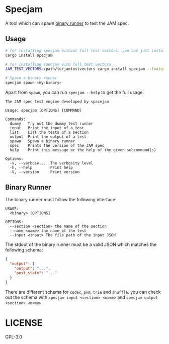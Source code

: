 # Specjam

A tool which can <kbd>spawn</kbd> [binary runner](#binary-runner) to test the JAM spec.

## Usage

```bash
# for installing specjam without full test vectors, you can just install it from crates.io.
cargo install specjam

# for installing specjam with full test vectors
JAM_TEST_VECTORS=/path/to/jamtestvectors cargo install specjam --features full
```

```bash
# Spawn a binary runner
specjam spawn <my-binary>
```

Apart from `spawn`, you can run `specjam --help` to get the full usage.

```text
The JAM spec test engine developed by spacejam

Usage: specjam [OPTIONS] [COMMAND]

Commands:
  dummy   Try out the dummy test runner
  input   Print the input of a test
  list    List the tests of a section
  output  Print the output of a test
  spawn   Spawn a binary runner
  spec    Prints the version of the JAM spec
  help    Print this message or the help of the given subcommand(s)

Options:
  -v, --verbose...  The verbosity level
  -h, --help        Print help
  -V, --version     Print version
```

## Binary Runner

The binary runner must follow the following interface:

```text
USAGE:
  <binary> [OPTIONS]

OPTIONS:
  --section <section> the name of the section
  --name <name> the name of the test
  --input <input> The file path of the input JSON
```

The stdout of the binary runner must be a valid JSON which matches the following schema:

```json
{
  "output": {
    "output": "...",
    "post_state": "..."
  }
}
```

There are different schema for `codec`, `pvm`, `trie` and `shuffle`. you can check out the schema
with `specjam input <section> <name>` and `specjam output <section> <name>`.

# LICENSE

GPL-3.0
